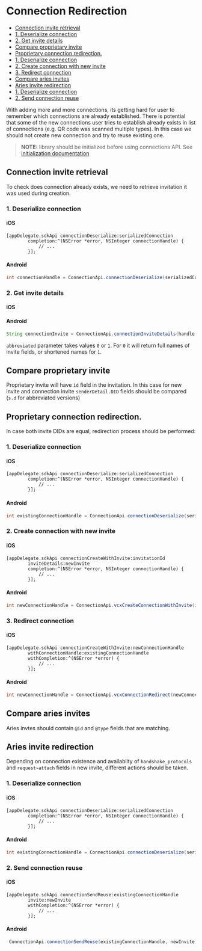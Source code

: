 # Connection Redirection

- [Connection invite retrieval](#connection-invite-retrieval)
- [1. Deserialize connection](#1-deserialize-connection)    
- [2. Get invite details](#2-get-invite-details)    
- [Compare proprietary invite](#compare-proprietary-invite)
- [Proprietary connection redirection.](#proprietary-connection-redirection)
- [1. Deserialize connection](#1-deserialize-connection-1)
- [2. Create connection with new invite](#2-create-connection-with-new-invite)
- [3. Redirect connection](#3-redirect-connection)
- [Compare aries invites](#compare-aries-invites)
- [Aries invite redirection](#aries-invite-redirection)
- [1. Deserialize connection](#1-deserialize-connection-2)
- [2. Send connection reuse](#2-send-connection-reuse)

With adding more and more connections, its getting hard for user to remember which connections are already established. There is potential that some of the new connections user tries to establish already exists in list of connections (e.g. QR code was scanned multiple types). In this case we should not create new connection and try to reuse existing one.

> **NOTE:** library should be initialized before using connections API. See [initialization documentation](2.%20Initialization.md)

## Connection invite retrieval

To check does connection already exists, we need to retrieve invitation it was used during creation.

### 1. Deserialize connection

#### iOS
```objC
[appDelegate.sdkApi connectionDeserialize:serializedConnection
        completion:^(NSError *error, NSInteger connectionHandle) {
            // ...
        }];
```

#### Android
```java
int connectionHandle = ConnectionApi.connectionDeserialize(serializedConnection).get();
```

### 2. Get invite details

#### iOS
<!--TODO add obj-c sample-->

#### Android
```java
String connectionInvite = ConnectionApi.connectionInviteDetails(handle, abbreviated).get();
```
`abbreviated` parameter takes values `0` or `1`. For `0` it will return full names of invite fields, or shortened names for `1`.

## Compare proprietary invite

Proprietary invite will have `id` field in the invitation.
In this case for new invite and connection invite `senderDetail.DID` fields should be compared (`s.d` for abbreviated versions)

## Proprietary connection redirection.

In case both invite DIDs are equal, redirection process should  be performed:

### 1. Deserialize connection

#### iOS
```objC
[appDelegate.sdkApi connectionDeserialize:serializedConnection
        completion:^(NSError *error, NSInteger connectionHandle) {
            // ...
        }];
```

#### Android
```java
int existingConnectionHandle = ConnectionApi.connectionDeserialize(serializedConnection).get();
```

### 2. Create connection with new invite

#### iOS
```objC
[appDelegate.sdkApi connectionCreateWithInvite:invitationId
        inviteDetails:newInvite
        completion:^(NSError *error, NSInteger connectionHandle) {
            // ...
        }];
```

#### Android
```java
int newConnectionHandle = ConnectionApi.vcxCreateConnectionWithInvite(invitationId, newInvite).get();
```

### 3. Redirect connection

#### iOS
<!--TODO check new and existing connection param order-->
```objC
[appDelegate.sdkApi connectionCreateWithInvite:newConnectionHandle
        withConnectionHandle:existingConnectionHandle
        withCompletion:^(NSError *error) {
            // ...
        }];
```

#### Android
```java
int newConnectionHandle = ConnectionApi.vcxConnectionRedirect(newConnectionHandle, existingConnectionHandle).get();
```


## Compare aries invites

Aries invtes should contain `@id` and `@type` fields that are matching.

## Aries invite redirection

Depending on connection existence and availablity of `handshake_protocols` and `request~attach` fields in new invite, different actions should be taken.
<!-- TODO copy table from CM-2659 -->

### 1. Deserialize connection

#### iOS
```objC
[appDelegate.sdkApi connectionDeserialize:serializedConnection
        completion:^(NSError *error, NSInteger connectionHandle) {
            // ...
        }];
```

#### Android
```java
int existingConnectionHandle = ConnectionApi.connectionDeserialize(serializedConnection).get();
```

### 2. Send connection reuse

#### iOS
```objC
[appDelegate.sdkApi connectionSendReuse:existingConnectionHandle
        invite:newInvite
        withCompletion:^(NSError *error) {
            // ...
        }];
```

#### Android
```java
 ConnectionApi.connectionSendReuse(existingConnectionHandle, newInvite).get();
```
